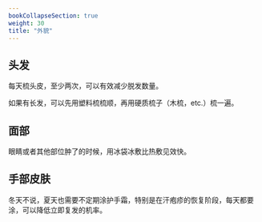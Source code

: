 ```yaml
---
bookCollapseSection: true
weight: 30
title: "外貌"
---
```


## 头发

每天梳头皮，至少两次，可以有效减少脱发数量。

如果有长发，可以先用塑料梳梳顺，再用硬质梳子（木梳，etc.）梳一遍。

## 面部

眼睛或者其他部位肿了的时候，用冰袋冰敷比热敷见效快。

## 手部皮肤

冬天不说，夏天也需要不定期涂护手霜，特别是在汗疱疹的恢复阶段，每天都要涂，可以降低立即复发的机率。
